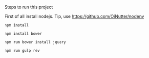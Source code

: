 
Steps to run this project

First of all install nodejs. Tip, use https://github.com/OiNutter/nodenv

```
npm install

npm install bower

npm run bower install jquery

npm run gulp rev
```
